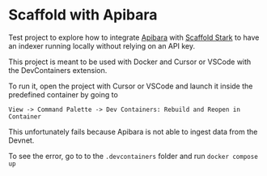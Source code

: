 # Scaffold with Apibara

Test project to explore how to integrate [Apibara](https://www.apibara.com/) with [Scaffold Stark](https://scaffoldstark.com/) to have an indexer running locally without relying on an API key.

This project is meant to be used with Docker and Cursor or VSCode with the DevContainers extension.

To run it, open the project with Cursor or VSCode and launch it inside the predefined container by going to

```
View -> Command Palette -> Dev Containers: Rebuild and Reopen in Container
```

This unfortunately fails because Apibara is not able to ingest data from the Devnet.

To see the error, go to to the `.devcontainers` folder and run `docker compose up`